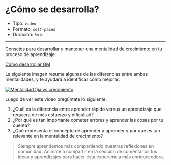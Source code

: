 # ¿Cómo se desarrolla?

* Tipo: `video`
* Formato: `self-paced`
* Duración: `6min`

***
Consejos para desarrollar y mantener una mentalidad de crecimiento en tu proceso
de aprendizaje:

[Cómo desarrollar GM](https://vimeo.com/407675651)

La siguiente imagen resume algunas de las diferencias entre ambas mentalidades,
y te ayudará a identificar cómo mejorar:

[![Mentalidad fija vs  crecimiento](https://user-images.githubusercontent.com/71345056/96005226-dec2da00-0e01-11eb-9b1d-72ae1dc598ad.jpg)](https://user-images.githubusercontent.com/71345056/95927749-44bd4c00-0d85-11eb-85e8-6028fedb66eb.png)

Luego de ver este video pregúntate lo siguiente:
1. ¿Cuál es la diferencia entre aprender rápido versus un aprendizaje que
requiera de más esfuerzo y dificultad?
2. ¿Por qué es tan importante cometer errores y aprender las cosas por tu
cuenta?
3. ¿Qué representa el concepto de aprender a aprender y por qué es tan relevante
en la mentalidad de crecimiento?

> Siempre aprendemos más compartiendo nuestras reflexiones en comunidad.
Anímate a compartir en la sección de comentarios tus ideas y aprendizajes
para hacer esta experiencia más enriquecedora.
